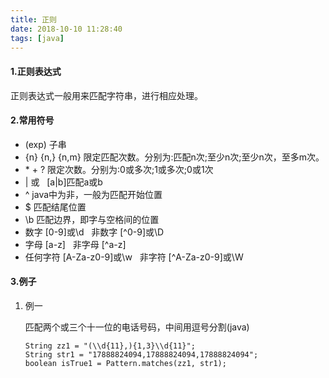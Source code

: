 ```yaml
---
title: 正则
date: 2018-10-10 11:28:40
tags: [java]
---
```


#### 1.正则表达式
正则表达式一般用来匹配字符串，进行相应处理。

#### 2.常用符号
- (exp)  子串
- {n} {n,} {n,m} 限定匹配次数。分别为:匹配n次;至少n次;至少n次，至多m次。
- \* + ? 限定次数。分别为:0或多次;1或多次;0或1次
- | 或 &nbsp;&nbsp;[a|b]匹配a或b
- ^ java中为非，一般为匹配开始位置
- $ 匹配结尾位置
- \\b 匹配边界，即字与空格间的位置
- 数字 [0-9]或\\d &nbsp;&nbsp;非数字 [^0-9]或\\D
- 字母 [a-z] &nbsp;&nbsp;非字母 [^a-z]
- 任何字符 [A-Za-z0-9]或\\w  &nbsp;&nbsp;非字符 [^A-Za-z0-9]或\\W

#### 3.例子
1. 例一

    匹配两个或三个十一位的电话号码，中间用逗号分割(java)
    ```
    String zz1 = "(\\d{11},){1,3}\\d{11}";
    String str1 = "17888824094,17888824094,17888824094";
    boolean isTrue1 = Pattern.matches(zz1, str1);
    ```
